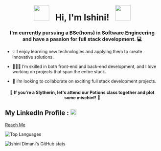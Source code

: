 <div align="center">

# <img src="https://user-images.githubusercontent.com/74038190/213844263-a8897a51-32f4-4b3b-b5c2-e1528b89f6f3.png" width="50px" /> &nbsp; Hi, I'm Ishini! &nbsp; <img src="https://user-images.githubusercontent.com/74038190/213844263-a8897a51-32f4-4b3b-b5c2-e1528b89f6f3.png" width="50px" />
 
</div>

<h3 align="center">I'm currently pursuing a BSc(hons) in Software Engineering and have a passion for full stack development. 💻</h3>

- 💡 I enjoy learning new technologies and applying them to create innovative solutions.

- 👨🏻‍💻 I’m skilled in both front-end and back-end development, and I love working on projects that span the entire stack.

- 👯 I’m looking to collaborate on exciting full stack development projects.

<h4 align="center">🐍 If you're a Slytherin, let's attend our Potions class together and plot some mischief! 🐍 </h4>

<p> <h2>My LinkedIn Profile :     
<a href="https://www.linkedin.com/in/ishini-dimani-15895a224/">
    <img src="https://raw.githubusercontent.com/rahuldkjain/github-profile-readme-generator/master/src/images/icons/Social/linked-in-alt.svg" alt="LinkedIn" width="20" height="20"/>
</a>
</h2>
</p>

[Reach Me](mailto:amarasinghaishini@gmail.com)

    
![Top Languages](https://github-readme-stats.vercel.app/api/top-langs/?username=IshiiDi2001&layout=compact&theme=dark)

![Ishini Dimani's GitHub stats](https://github-readme-stats.vercel.app/api?username=IshiiDi2001&show_icons=true&theme=dark)





